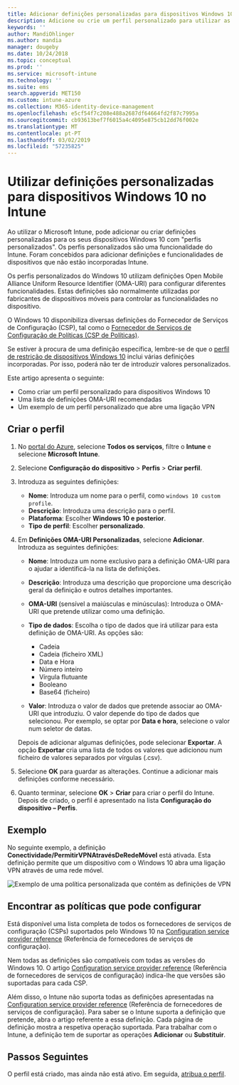 ```yaml
---
title: Adicionar definições personalizadas para dispositivos Windows 10 no Microsoft Intune – Azure | Microsoft Docs
description: Adicione ou crie um perfil personalizado para utilizar as definições OMA-URI para dispositivos com o Windows 10 no Microsoft Intune. Utilize um perfil personalizado para adicionar definições personalizadas.
keywords: ''
author: MandiOhlinger
ms.author: mandia
manager: dougeby
ms.date: 10/24/2018
ms.topic: conceptual
ms.prod: ''
ms.service: microsoft-intune
ms.technology: ''
ms.suite: ems
search.appverid: MET150
ms.custom: intune-azure
ms.collection: M365-identity-device-management
ms.openlocfilehash: e5cf54f7c208e488a2687df64664fd2f87c7995a
ms.sourcegitcommit: cb93613bef7f6015a4c4095e875cb12dd76f002e
ms.translationtype: MT
ms.contentlocale: pt-PT
ms.lasthandoff: 03/02/2019
ms.locfileid: "57235825"
---
```

# <a name="use-custom-settings-for-windows-10-devices-in-intune"></a>Utilizar definições personalizadas para dispositivos Windows 10 no Intune

Ao utilizar o Microsoft Intune, pode adicionar ou criar definições personalizadas para os seus dispositivos Windows 10 com "perfis personalizados". Os perfis personalizados são uma funcionalidade do Intune. Foram concebidos para adicionar definições e funcionalidades de dispositivos que não estão incorporadas Intune.

Os perfis personalizados do Windows 10 utilizam definições Open Mobile Alliance Uniform Resource Identifier (OMA-URI) para configurar diferentes funcionalidades. Estas definições são normalmente utilizadas por fabricantes de dispositivos móveis para controlar as funcionalidades no dispositivo. 

O Windows 10 disponibiliza diversas definições do Fornecedor de Serviços de Configuração (CSP), tal como o [Fornecedor de Serviços de Configuração de Políticas (CSP de Políticas)](https://technet.microsoft.com/itpro/windows/manage/how-it-pros-can-use-configuration-service-providers).

Se estiver à procura de uma definição específica, lembre-se de que o [perfil de restrição de dispositivos Windows 10](device-restrictions-windows-10.md) inclui várias definições incorporadas. Por isso, poderá não ter de introduzir valores personalizados.

Este artigo apresenta o seguinte:

- Como criar um perfil personalizado para dispositivos Windows 10
- Uma lista de definições OMA-URI recomendadas
- Um exemplo de um perfil personalizado que abre uma ligação VPN

## <a name="create-the-profile"></a>Criar o perfil

1. No [portal do Azure](https://portal.azure.com), selecione **Todos os serviços**, filtre o **Intune** e selecione **Microsoft Intune**.
2. Selecione **Configuração do dispositivo** > **Perfis** > **Criar perfil**.
3. Introduza as seguintes definições:

    - **Nome**: Introduza um nome para o perfil, como `windows 10 custom profile`.
    - **Descrição**: Introduza uma descrição para o perfil.
    - **Plataforma**: Escolher **Windows 10 e posterior**.
    - **Tipo de perfil**: Escolher **personalizado**.

4. Em **Definições OMA-URI Personalizadas**, selecione **Adicionar**. Introduza as seguintes definições:

    - **Nome**: Introduza um nome exclusivo para a definição OMA-URI para o ajudar a identificá-la na lista de definições.
    - **Descrição**: Introduza uma descrição que proporcione uma descrição geral da definição e outros detalhes importantes.
    - **OMA-URI** (sensível a maiúsculas e minúsculas): Introduza o OMA-URI que pretende utilizar como uma definição.
    - **Tipo de dados**: Escolha o tipo de dados que irá utilizar para esta definição de OMA-URI. As opções são:

        - Cadeia
        - Cadeia (ficheiro XML)
        - Data e Hora
        - Número inteiro
        - Vírgula flutuante
        - Booleano
        - Base64 (ficheiro)

    - **Valor**: Introduza o valor de dados que pretende associar ao OMA-URI que introduziu. O valor depende do tipo de dados que selecionou. Por exemplo, se optar por **Data e hora**, selecione o valor num seletor de datas.

    Depois de adicionar algumas definições, pode selecionar **Exportar**. A opção **Exportar** cria uma lista de todos os valores que adicionou num ficheiro de valores separados por vírgulas (.csv).

5. Selecione **OK** para guardar as alterações. Continue a adicionar mais definições conforme necessário.
6. Quanto terminar, selecione **OK** > **Criar** para criar o perfil do Intune. Depois de criado, o perfil é apresentado na lista **Configuração do dispositivo – Perfis**.

## <a name="example"></a>Exemplo

No seguinte exemplo, a definição **Conectividade/PermitirVPNAtravésDeRedeMóvel** está ativada. Esta definição permite que um dispositivo com o Windows 10 abra uma ligação VPN através de uma rede móvel.

![Exemplo de uma política personalizada que contém as definições de VPN](./media/custom-policy-example.png)

## <a name="find-the-policies-you-can-configure"></a>Encontrar as políticas que pode configurar

Está disponível uma lista completa de todos os fornecedores de serviços de configuração (CSPs) suportados pelo Windows 10 na [Configuration service provider reference](https://msdn.microsoft.com/windows/hardware/commercialize/customize/mdm/configuration-service-provider-reference) (Referência de fornecedores de serviços de configuração).

Nem todas as definições são compatíveis com todas as versões do Windows 10. O artigo [Configuration service provider reference](https://msdn.microsoft.com/windows/hardware/commercialize/customize/mdm/configuration-service-provider-reference) (Referência de fornecedores de serviços de configuração) indica-lhe que versões são suportadas para cada CSP.

Além disso, o Intune não suporta todas as definições apresentadas na [Configuration service provider reference](https://msdn.microsoft.com/windows/hardware/commercialize/customize/mdm/configuration-service-provider-reference) (Referência de fornecedores de serviços de configuração). Para saber se o Intune suporta a definição que pretende, abra o artigo referente a essa definição. Cada página de definição mostra a respetiva operação suportada. Para trabalhar com o Intune, a definição tem de suportar as operações **Adicionar** ou **Substituir**.

## <a name="next-steps"></a>Passos Seguintes

O perfil está criado, mas ainda não está ativo. Em seguida, [atribua o perfil](device-profile-assign.md).
